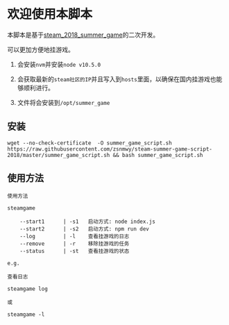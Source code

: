 # 欢迎使用本脚本

本脚本是基于[steam_2018_summer_game](https://github.com/Indexyz/steam_2018_summer_game)的二次开发。

可以更加方便地挂游戏。

1. 会安装`nvm`并安装`node v10.5.0`

1. 会获取最新的`steam社区的IP`并且写入到`hosts`里面，以确保在国内挂游戏也能够顺利进行。

1. 文件将会安装到`/opt/summer_game`

## 安装

```shell
wget --no-check-certificate  -O summer_game_script.sh https://raw.githubusercontent.com/zsnmwy/steam-summer-game-script-2018/master/summer_game_script.sh && bash summer_game_script.sh
```

## 使用方法

```shell
使用方法 

steamgame

    --start1      | -s1   启动方式: node index.js
    --start2      | -s2   启动方式: npm run dev
    --log         | -l    查看挂游戏的日志
    --remove      | -r    移除挂游戏的任务
    --status      | -st   查看挂游戏的状态

```

```shell
e.g.

查看日志

steamgame log

或

steamgame -l
```